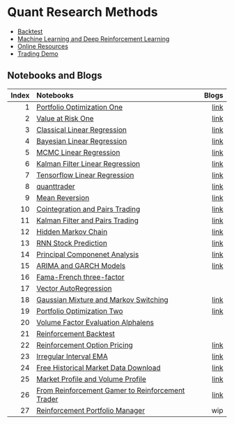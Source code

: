 # Quant Research Methods

* [Backtest](./backtest)
* [Machine Learning and Deep Reinforcement Learning](./ml) 
* [Online Resources](./Resources.md)
* [Trading Demo](https://youtu.be/CrsrTxqiXNY)

## Notebooks and Blogs

|Index |Notebooks                                                                         |Blogs        |
|----:|:---------------------------------------------------------------------------------|-----------:|
|1 |  [Portfolio Optimization One](./notebooks/portfolio_management_one.py)    |[link](https://letianzj.github.io/portfolio-management-one.html)|
|2 |  [Value at Risk One](./notebooks/value_at_risk_one.py)    |[link](https://letianzj.github.io/value-at-risk-one.html)|
|3 |  [Classical Linear Regression](./notebooks/classical_linear_regression.py)    |[link](https://letianzj.github.io/classical-linear-regression.html)|
|4 |  [Bayesian Linear Regression](./notebooks/bayesian_linear_regression.py)    |[link](https://letianzj.github.io/bayesian-linear-regression.html)|
|5 |  [MCMC Linear Regression](./notebooks/mcmc_linear_regression.py)    |[link](https://letianzj.github.io/mcmc-linear-regression.html)|
|6 |  [Kalman Filter Linear Regression](./notebooks/kalman_filter_linear_regression.py)    |[link](https://letianzj.github.io/kalman-filter-linear-regression.html)|
|7 |  [Tensorflow Linear Regression](./notebooks/tensorflow_linear_regression.ipynb)    |[link](https://letianzj.github.io/tensorflow-linear-regression.html)|
|8 |  [quanttrader](https://github.com/letianzj/quanttrader)    |[link](https://letianzj.github.io/quanttrading-backtest.html)|
|9 |  [Mean Reversion](./notebooks/mean_reversion.py)    |[link](https://letianzj.github.io/mean-reversion.html)|
|10 |  [Cointegration and Pairs Trading](./notebooks/cointegration_pairs_trading.py)    |[link](https://letianzj.github.io/cointegration-pairs-trading.html)|
|11 |  [Kalman Filter and Pairs Trading](./notebooks/pairs_trading_kalman_filter.py)    |[link](https://letianzj.github.io/kalman-filter-pairs-trading.html)|
|12 |  [Hidden Markov Chain](./notebooks/hidden_markov_chain.py)    |[link](https://letianzj.github.io/hidden-markov-chain.html)|
|13 |  [RNN Stock Prediction](./notebooks/rnn_stock_prediction.py)    |[link](https://letianzj.github.io/rnn-stock-prediction.html)|
|14 |  [Principal Componenet Analysis](./notebooks/ch1_pca_relative_value.ipynb)    |[link](https://letianzj.gitbook.io/systematic-investing/products_and_methodologies/fixed_income)|
|15 |  [ARIMA and GARCH Models](./notebooks/arima_garch.ipynb)    |[link](https://letianzj.github.io/arima-garch-model.html)|
|16 |  [Fama-French three-factor](./notebooks/fama_french.ipynb)    |&nbsp;|
|17 |  [Vector AutoRegression](./notebooks/vector_autoregression.ipynb)    |&nbsp;|
|18 |  [Gaussian Mixture and Markov Switching](./notebooks/gaussian_mixture_markov_switching.ipynb)    |[link](https://letianzj.github.io/gaussian-mixture-markov-regime-switching.html)|
|19 |  [Portfolio Optimization Two](./backtest/portfolio_optimization.py)    |[link](https://letianzj.github.io/portfolio-management-two.html)|
|20 |  [Volume Factor Evaluation Alphalens](./notebooks/volume_factor_alphalens.ipynb)    |&nbsp;|
|21 |  [Reinforcement Backtest](./backtest/trading_env.py)    |&nbsp;|
|22 |  [Reinforcement Option Pricing](./ml/american_option.ipynb)    |[link](https://medium.com/@letian.zj/option-pricing-using-reinforcement-learning-ad2ddca7735b)|
|23 |  [Irregular Interval EMA](https://github.com/letianzj/quanttrader/blob/master/examples/strategy/moving_average_cross_strategy.py)    |[link](https://letianzj.github.io/exponential-moving-average.html)|
|24 |  [Free Historical Market Data Download](./backtest/hist_downloader.py)    |[link](https://medium.com/@letian.zj/free-historical-market-data-download-in-python-74e8edd462cf?source=friends_link&sk=5af814910524a593353ed3146290d50e)|
|25 |  [Market Profile and Volume Profile](./market/market_profile.ipynb)    |[link](https://medium.com/@letian.zj/market-profile-and-volume-profile-in-python-139cb636ece?source=friends_link&sk=fd883f5fefab725f14d6ddbb3d271fa7)|
|26 |  [From Reinforcement Gamer to Reinforcement Trader](https://letian-wang.medium.com/from-reinforcement-gamer-to-reinforcement-trader-8b0a7ef8b53f?source=friends_link&sk=c540c7a48421c7d4de9c934a7d1a7842)    | [link](./ml/reinforcement_trader.ipynb) |
|27 |  [Reinforcement Portfolio Manager](./ml/reinforcement_pm.ipynb)    | wip |

```python

```
